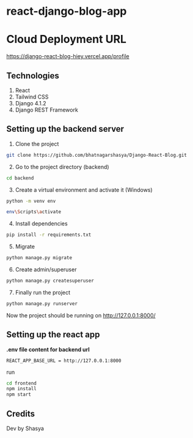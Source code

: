 # react-django-blog-app

# Cloud Deployment URL
https://django-react-blog-hiey.vercel.app/profile



## Technologies
1. React
2. Tailwind CSS
3. Django 4.1.2
3. Django REST Framework


## Setting up the backend server
1. Clone the project
```bash
git clone https://github.com/bhatnagarshasya/Django-React-Blog.git
```
2. Go to the project directory (backend)
```bash
cd backend
```
3. Create a virtual environment and activate it (Windows)
```bash
python -m venv env
```
```bash
env\Scripts\activate
```
4. Install dependencies
```bash
pip install -r requirements.txt
```
5. Migrate
```bash
python manage.py migrate
```
6. Create admin/superuser
```bash
python manage.py createsuperuser
```
7. Finally run the project
```bash
python manage.py runserver
```
Now the project should be running on http://127.0.0.1:8000/

## Setting up the react app

**.env file content for backend url**
```
REACT_APP_BASE_URL = http://127.0.0.1:8000
```
run
```bash
cd frontend
npm install
npm start
```

## Credits
Dev by Shasya



